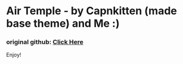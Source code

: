 # Air Temple - by Capnkitten (made base theme) and Me :)

### original github: [Click Here](https://github.com/capnkitten/translucence)

Enjoy!
